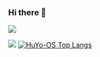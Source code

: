 ### Hi there 👋

![](https://antzuhl.cn:4000/get/@HuYo-OS.readme)

![](https://github-readme-stats.vercel.app/api?username=HuYo-OS)    [![HuYo-OS Top Langs](https://github-readme-stats.vercel.app/api/top-langs/?username=HuYo-OS)](https://github.com/HuYo-OS)
